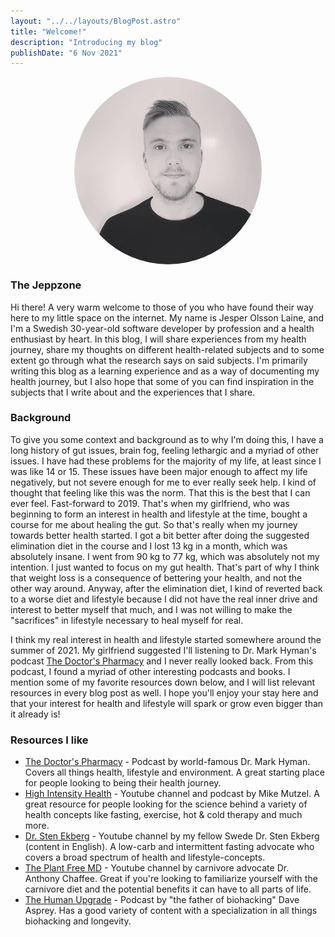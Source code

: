 ```yaml
---
layout: "../../layouts/BlogPost.astro"
title: "Welcome!"
description: "Introducing my blog"
publishDate: "6 Nov 2021"
---
```


<div style="display:flex; justify-content:center; margin-bottom: 10px;">
<img src="../../../public/assets/blog/jesper_olsson_laine.jpg" alt="Jesper Olsson Laine" title="Jesper Olsson Laine" width="300px" style="border-radius: 50%;" />
</div>

### The Jeppzone

Hi there! A very warm welcome to those of you who have found their way here to my little space on the internet. My name is Jesper Olsson Laine, and I'm a Swedish 30-year-old software developer by profession and a health enthusiast by heart. In this blog, I will share experiences from my health journey, share my thoughts on different health-related subjects and to some extent go through what the research says on said subjects. I'm primarily writing this blog as a learning experience and as a way of documenting my health journey, but I also hope that some of you can find inspiration in the subjects that I write about and the experiences that I share.

### Background

To give you some context and background as to why I'm doing this, I have a long history of gut issues, brain fog, feeling lethargic and a myriad of other issues. I have had these problems for the majority of my life, at least since I was like 14 or 15. These issues have been major enough to affect my life negatively, but not severe enough for me to ever really seek help. I kind of thought that feeling like this was the norm. That this is the best that I can ever feel. Fast-forward to 2019. That's when my girlfriend, who was beginning to form an interest in health and lifestyle at the time, bought a course for me about healing the gut. So that's really when my journey towards better health started. I got a bit better after doing the suggested elimination diet in the course and I lost 13 kg in a month, which was absolutely insane. I went from 90 kg to 77 kg, which was absolutely not my intention. I just wanted to focus on my gut health. That's part of why I think that weight loss is a consequence of bettering your health, and not the other way around. Anyway, after the elimination diet, I kind of reverted back to a worse diet and lifestyle because I did not have the real inner drive and interest to better myself that much, and I was not willing to make the "sacrifices" in lifestyle necessary to heal myself for real.

I think my real interest in health and lifestyle started somewhere around the summer of 2021. My girlfriend suggested I'll listening to Dr. Mark Hyman's podcast [The Doctor's Pharmacy](https://drhyman.com/blog/category/podcasts/) and I never really looked back. From this podcast, I found a myriad of other interesting podcasts and books. I mention some of my favorite resources down below, and I will list relevant resources in every blog post as well. I hope you'll enjoy your stay here and that your interest for health and lifestyle will spark or grow even bigger than it already is!

### Resources I like

- [The Doctor's Pharmacy](https://drhyman.com/blog/category/podcasts/) - Podcast by world-famous Dr. Mark Hyman. Covers all things health, lifestyle and environment. A great starting place for people looking to being their health journey.
- [High Intensity Health](https://www.youtube.com/c/Highintensityhealth) - Youtube channel and podcast by Mike Mutzel. A great resource for people looking for the science behind a variety of health concepts like fasting, exercise, hot & cold therapy and much more.
- [Dr. Sten Ekberg](https://www.youtube.com/c/drekberg) - Youtube channel by my fellow Swede Dr. Sten Ekberg (content in English). A low-carb and intermittent fasting advocate who covers a broad spectrum of health and lifestyle-concepts.
- [The Plant Free MD](https://www.youtube.com/channel/UCzoRyR_nlesKZuOlEjWRXQQ) - Youtube channel by carnivore advocate Dr. Anthony Chaffee. Great if you're looking to familiarize yourself with the carnivore diet and the potential benefits it can have to all parts of life.
- [The Human Upgrade](https://daveasprey.com/category/podcasts/) - Podcast by "the father of biohacking" Dave Asprey. Has a good variety of content with a specialization in all things biohacking and longevity.
